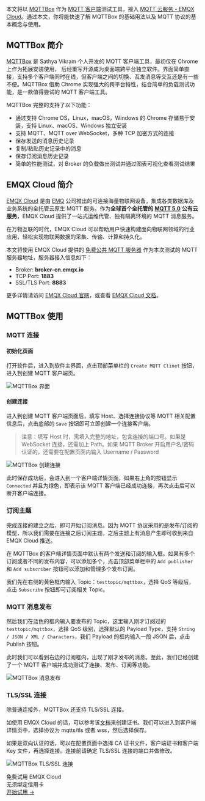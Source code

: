 本文将以 [MQTTBox](https://github.com/workswithweb/MQTTBox) 作为 [MQTT 客户端](https://www.emqx.com/zh/blog/introduction-to-the-commonly-used-mqtt-client-library)测试工具，接入 [MQTT 云服务 - EMQX Cloud](https://www.emqx.com/zh/cloud)。通过本文，你将能快速了解 MQTTBox 的基础用法以及 MQTT 协议的基本概念与使用。

## MQTTBox 简介

[MQTTBox](https://github.com/workswithweb/MQTTBox) 是 Sathya Vikram 个人开发的 MQTT 客户端工具，最初仅在 Chrome 上作为拓展安装使用， 后经重写开源成为桌面端跨平台独立软件。界面简单直接，支持多个客户端同时在线，但客户端之间的切换、互发消息等交互还是有一些不便。MQTTBox 借助 Chrome 实现强大的跨平台特性，结合简单的负载测试功能，是一款值得尝试的 MQTT 客户端工具。

MQTTBox 完整的支持了以下功能：

- 通过支持 Chrome OS，Linux，macOS，Windows 的 Chrome 存储易于安装，支持 Linux、macOS、Windows 独立安装
- 支持 MQTT、MQTT over WebSocket，多种 TCP 加密方式的连接
- 保存发送的消息历史记录
- 复制/粘贴历史记录中的消息
- 保存订阅消息历史记录
- 简单的性能测试，对 Broker 的负载做出测试并通过图表可视化查看测试结果



## EMQX Cloud 简介

[EMQX Cloud](https://www.emqx.com/zh/cloud) 是由 [EMQ](https://www.emqx.com/zh) 公司推出的可连接海量物联网设备，集成各类数据库及业务系统的全托管云原生 MQTT 服务。作为**全球首个全托管的** [**MQTT 5.0**](https://www.emqx.com/zh/blog/introduction-to-mqtt-5) **公有云服务**，EMQX Cloud 提供了一站式运维代管、独有隔离环境的 MQTT 消息服务。

在万物互联的时代，EMQX Cloud 可以帮助用户快速构建面向物联网领域的行业应用，轻松实现物联网数据的采集、传输、计算和持久化。

本文将使用 EMQX Cloud 提供的 [免费公共 MQTT 服务器](https://www.emqx.com/zh/mqtt/public-mqtt5-broker) 作为本次测试的 MQTT 服务器地址，服务器接入信息如下：

- Broker: **broker-cn.emqx.io**
- TCP Port: **1883**
- SSL/TLS Port: **8883**

更多详情请访问 [EMQX Cloud 官网](https://www.emqx.com/zh/cloud)，或查看 [EMQX Cloud 文档](https://docs.emqx.com/zh/cloud/latest/)。 



## MQTTBox 使用

### MQTT 连接

#### 初始化页面

打开软件后，进入到软件主界面，点击顶部菜单栏的 `Create MQTT Clinet` 按钮，进入到创建 MQTT 客户端页。

![MQTTBox 界面](https://assets.emqx.com/images/75d7f67d4c584a017f0f50ffd8a4f87e.png)

#### 创建连接

进入到创建 MQTT 客户端页面后，填写 Host、选择连接协议等 MQTT 相关配置信息后，点击底部的 `Save` 按钮即可立即创建一个连接客户端。

> 注意：填写 Host 时，需填入完整的地址，包含连接的端口号。如果是 WebSocket 连接，还需加上 Path。如果 MQTT Broker 开启用户名/密码认证的，还需要在配置页面内输入 Username / Password

![MQTTBox 创建连接](https://assets.emqx.com/images/a83d9f97fbfea900e3105ed2618744b0.png)

此时保存成功后，会进入到一个客户端详情页面，如果右上角的按钮显示 `Connected` 并且为绿色，即表示该 MQTT 客户端已经成功连接，再次点击后可以断开客户端连接。

### 订阅主题

完成连接的建立之后，即可开始订阅消息。因为 MQTT 协议采用的是发布/订阅的模型，所以我们需要在连接之后订阅主题，之后主题上有消息产生即可收到来自 EMQX Cloud 推送。

在 MQTTBox 的客户端详情页面中默认有两个发送和订阅的输入框。如果有多个订阅或者不同的发布内容，可以添加多个，点击顶部菜单栏中的 `Add publisher` 和 `Add subscriber` 按钮可以添加和管理多个发布订阅。

我们先在右侧的黄色框内输入 Topic：`testtopic/mqttbox`，选择 QoS 等级后，点击 `Subscribe` 按钮即可订阅相关 Topic。

### MQTT 消息发布

然后我们在蓝色的框内输入要发布的 Topic，这里输入刚才订阅过的 `testtopic/mqttbox`，选择 QoS 级别，选择默认的 Payload Type，支持 `String / JSON / XML / Characters`，我们 Payload 的框内输入一段 JSON 后，点击 Publish 按钮。

此时我们可以看到右边的订阅框内，出现了刚才发布的消息。至此，我们已经创建了一个 MQTT 客户端并成功测试了连接、发布、订阅等功能。

![MQTTBox 消息发布](https://assets.emqx.com/images/638cea055bb29c8b6265ac6df0496413.png)

### TLS/SSL 连接

除普通连接外，MQTTBox 还支持 TLS/SSL 连接。

如使用 EMQX Cloud 的话，可以参考该[文档](https://docs.emqx.com/zh/cloud/latest/deployments/tls_ssl.html#%E8%AF%81%E4%B9%A6%E9%99%90%E5%88%B6)来创建证书。我们可以进入到客户端详情页中，选择协议为 mqtts/tls 或者 wss，然后选择保存。

如果是双向认证的话，可以在配置页面中选择 CA 证书文件，客户端证书和客户端 Key 文件，再选择连接。连接前请确定 TLS/SSL 连接的端口并做修改。

![MQTTBox TLS/SSL 连接](https://assets.emqx.com/images/485b86efcafdce32c30bc74199472285.png)


<section class="promotion">
    <div>
        免费试用 EMQX Cloud
        <div class="is-size-14 is-text-normal has-text-weight-normal">无须绑定信用卡</div>
    </div>
    <a href="https://accounts-zh.emqx.com/signup?continue=https://cloud.emqx.com/console/deployments/0?oper=new" class="button is-gradient px-5">开始试用 →</a >
</section>
